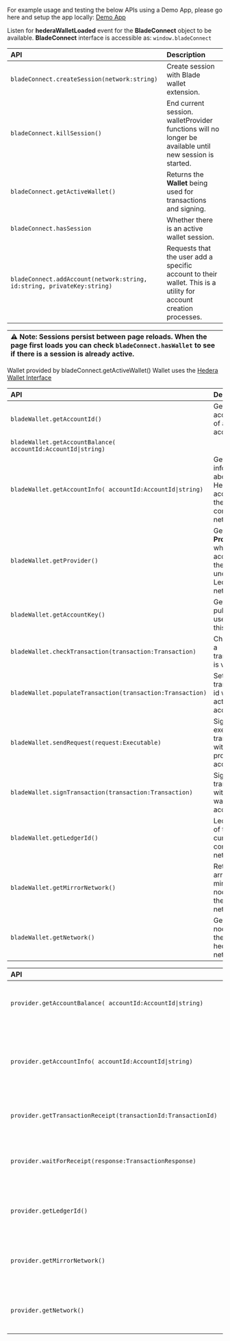 For example usage and testing the below APIs using a Demo App, please go here and setup the app locally: [Demo App](https://github.com/Blade-Labs/wallet-demo)

Listen for **hederaWalletLoaded** event for the **BladeConnect** object to be available.
**BladeConnect** interface is accessible as: `window.bladeConnect`

| API | Description |
| :--- | :--- |
| `bladeConnect.createSession(network:string)` | Create session with Blade wallet extension. |
| `bladeConnect.killSession()` | End current session. walletProvider functions will no longer be available until new session is started. |
| `bladeConnect.getActiveWallet()` | Returns the **Wallet** being used for transactions and signing. |
| `bladeConnect.hasSession` | Whether there is an active wallet session. |
| `bladeConnect.addAccount(network:string, id:string, privateKey:string)` | Requests that the user add a specific account to their wallet. This is a utility for account creation processes. |

| ⚠ Note: Sessions persist between page reloads. When the page first loads you can check `bladeConnect.hasWallet` to see if there is a session is already active. |
| :--- |


Wallet provided by bladeConnect.getActiveWallet()
Wallet uses the [Hedera Wallet Interface](https://hips.hedera.com/hip/hip-338)


| API | Description |
| :--- | :--- |
| `bladeWallet.getAccountId()` | Get accountId of active account. |
| `bladeWallet.getAccountBalance( accountId:AccountId\|string)` |  |
| `bladeWallet.getAccountInfo( accountId:AccountId\|string)` | Get information about a Hedera account on the connected network. |
| `bladeWallet.getProvider()` | Get the **Provider** which gives access to the underlying Ledger network. |
| `bladeWallet.getAccountKey()` | Get the public key used by this wallet. |
| `bladeWallet.checkTransaction(transaction:Transaction)` | Check that a transaction is valid. |
| `bladeWallet.populateTransaction(transaction:Transaction)` | Set transaction id with active account. |
| `bladeWallet.sendRequest(request:Executable)` | Sign and execute a transaction with provider account. |
| `bladeWallet.signTransaction(transaction:Transaction)` | Sign a transaction with active wallet account. |
| `bladeWallet.getLedgerId()` | Ledger Id of the currently connected network. |
| `bladeWallet.getMirrorNetwork()` | Return array of mirror nodes for the current network. |
| `bladeWallet.getNetwork()` | Get map of nodes for the current hedera network. |


| API | Description |
| :--- | :--- |
| `provider.getAccountBalance( accountId:AccountId\|string)` | Get balance information for Hedera account.|
| `provider.getAccountInfo( accountId:AccountId\|string)` | Get information about a Hedera account on the connected network. |
| `provider.getTransactionReceipt(transactionId:TransactionId)` | Query network for receipt of a transaction. |
| `provider.waitForReceipt(response:TransactionResponse)` | Wait for a submitted transaction to resolve with a receipt. |
| `provider.getLedgerId()` | Ledger Id of the currently connected network. |
| `provider.getMirrorNetwork()` | Return array of mirror nodes for the current network. |
| `provider.getNetwork()` | Get map of nodes for the current hedera network. |